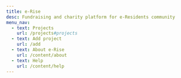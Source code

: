 ```yaml
---
title: e-Rise
desc: Fundraising and charity platform for e-Residents community
menu_nav:
  - text: Projects
    url: /projects#projects
  - text: Add project
    url: /add
  - text: About e-Rise
    url: /content/about
  - text: Help
    url: /content/help
---
```

